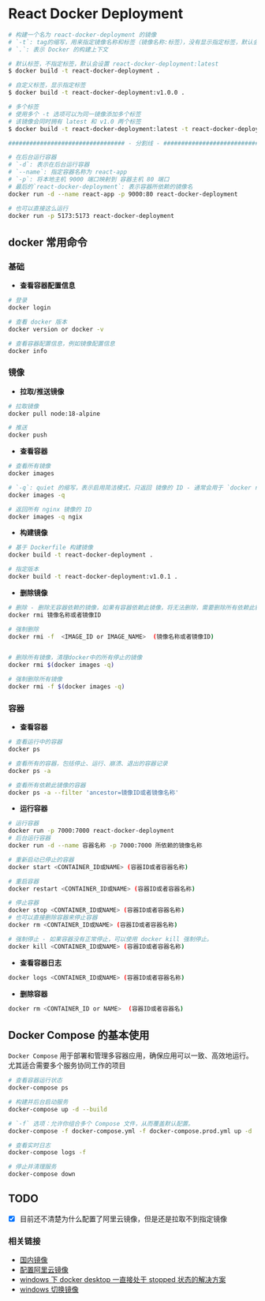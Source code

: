 # React Docker Deployment

```bash
# 构建一个名为 react-docker-deployment 的镜像
# `-t`: tag的缩写，用来指定镜像名称和标签（镜像名称:标签），没有显示指定标签，默认会设置标签为latest
# `.`: 表示 Docker 的构建上下文

# 默认标签，不指定标签，默认会设置 react-docker-deployment:latest
$ docker build -t react-docker-deployment .

# 自定义标签，显示指定标签
$ docker build -t react-docker-deployment:v1.0.0 .

# 多个标签
# 使用多个 -t 选项可以为同一镜像添加多个标签
# 该镜像会同时拥有 latest 和 v1.0 两个标签
$ docker build -t react-docker-deployment:latest -t react-docker-deployment:v1.0 .

################################# - 分割线 - ###############################

# 在后台运行容器
# `-d`: 表示在后台运行容器
# `--name`: 指定容器名称为 react-app
# `-p`: 将本地主机 9000 端口映射到 容器主机 80 端口
# 最后的`react-docker-deployment`: 表示容器所依赖的镜像名
docker run -d --name react-app -p 9000:80 react-docker-deployment

# 也可以直接这么运行
docker run -p 5173:5173 react-docker-deployment
```

## docker 常用命令

### 基础

- **查看容器配置信息**

```bash
# 登录
docker login

# 查看 docker 版本
docker version or docker -v

# 查看容器配置信息，例如镜像配置信息
docker info
```

### 镜像

- **拉取/推送镜像**

```bash
# 拉取镜像
docker pull node:18-alpine

# 推送
docker push
```

- **查看容器**

```bash
# 查看所有镜像
docker images

# `-q`: quiet 的缩写，表示启用简洁模式，只返回 镜像的 ID - 通常会用于 `docker rmi $(docker images -q)` 删除所有镜像时
docker images -q

# 返回所有 nginx 镜像的 ID
docker images -q ngix
```

- **构建镜像**

```bash
# 基于 Dockerfile 构建镜像
docker build -t react-docker-deployment .

# 指定版本
docker build -t react-docker-deployment:v1.0.1 .
```

- **删除镜像**

```bash
# 删除 - 删除无容器依赖的镜像，如果有容器依赖此镜像，将无法删除，需要删除所有依赖此镜像的容器，方可删除该镜像
docker rmi 镜像名称或者镜像ID

# 强制删除
docker rmi -f  <IMAGE_ID or IMAGE_NAME>  (镜像名称或者镜像ID)


# 删除所有镜像，清理docker中的所有停止的镜像
docker rmi $(docker images -q)

# 强制删除所有镜像
docker rmi -f $(docker images -q)
```

### 容器

- **查看容器**

```bash
# 查看运行中的容器
docker ps

# 查看所有的容器，包括停止、运行、崩溃、退出的容器记录
docker ps -a

# 查看所有依赖此镜像的容器
docker ps -a --filter 'ancestor=镜像ID或者镜像名称'
```

- **运行容器**

```bash
# 运行容器
docker run -p 7000:7000 react-docker-deployment
# 后台运行容器
docker run -d --name 容器名称 -p 7000:7000 所依赖的镜像名称

# 重新启动已停止的容器
docker start <CONTAINER_ID或NAME> (容器ID或者容器名称)

# 重启容器
docker restart <CONTAINER_ID或NAME> (容器ID或者容器名称)

# 停止容器
docker stop <CONTAINER_ID或NAME> (容器ID或者容器名称)
# 也可以直接删除容器来停止容器
docker rm <CONTAINER_ID或NAME> (容器ID或者容器名称)

# 强制停止 - 如果容器没有正常停止，可以使用 docker kill 强制停止。
docker kill <CONTAINER_ID或NAME> (容器ID或者容器名称)
```

- **查看容器日志**

```bash
docker logs <CONTAINER_ID或NAME> (容器ID或者容器名称)
```

- **删除容器**

```bash
docker rm <CONTAINER_ID or NAME>  (容器ID或者容器名)
```

## Docker Compose 的基本使用

`Docker Compose` 用于部署和管理多容器应用，确保应用可以一致、高效地运行。尤其适合需要多个服务协同工作的项目

```bash
# 查看容器运行状态
docker-compose ps

# 构建并后台启动服务
docker-compose up -d --build

# `-f` 选项：允许你组合多个 Compose 文件，从而覆盖默认配置。
docker-compose -f docker-compose.yml -f docker-compose.prod.yml up -d

# 查看实时日志
docker-compose logs -f

# 停止并清理服务
docker-compose down
```

## TODO

- [x] 目前还不清楚为什么配置了阿里云镜像，但是还是拉取不到指定镜像

### 相关链接

- [国内镜像](https://github.com/dongyubin/DockerHub)
- [配置阿里云镜像](https://blog.csdn.net/zhuzicc/article/details/117748705)
- [windows 下 docker desktop 一直接处于 stopped 状态的解决方案](https://blog.csdn.net/m0_57396886/article/details/141262407?spm=1001.2101.3001.6650.1&utm_medium=distribute.pc_relevant.none-task-blog-2%7Edefault%7EYuanLiJiHua%7ECtr-1-141262407-blog-139349687.235%5Ev43%5Epc_blog_bottom_relevance_base1&depth_1-utm_source=distribute.pc_relevant.none-task-blog-2%7Edefault%7EYuanLiJiHua%7ECtr-1-141262407-blog-139349687.235%5Ev43%5Epc_blog_bottom_relevance_base1&utm_relevant_index=2)
- [windows 切换镜像](https://blog.csdn.net/moluzhui/article/details/132287258)
